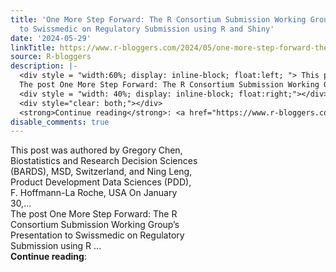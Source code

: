 ```yaml
---
title: 'One More Step Forward: The R Consortium Submission Working Group’s Presentation
  to Swissmedic on Regulatory Submission using R and Shiny'
date: '2024-05-29'
linkTitle: https://www.r-bloggers.com/2024/05/one-more-step-forward-the-r-consortium-submission-working-groups-presentation-to-swissmedic-on-regulatory-submission-using-r-and-shiny/
source: R-bloggers
description: |-
  <div style = "width:60%; display: inline-block; float:left; "> This post was authored by Gregory Chen, Biostatistics and Research Decision Sciences (BARDS), MSD, Switzerland, and Ning Leng, Product Development Data Sciences (PDD), F. Hoffmann-La Roche, USA On January 30,...<br />
  The post One More Step Forward: The R Consortium Submission Working Group’s Presentation to Swissmedic on Regulatory Submission using R ...</div>
  <div style = "width: 40%; display: inline-block; float:right;"></div>
  <div style="clear: both;"></div>
  <strong>Continue reading</strong>: <a href="https://www.r-bloggers.com/2 ...
disable_comments: true
---
```

<div style = "width:60%; display: inline-block; float:left; "> This post was authored by Gregory Chen, Biostatistics and Research Decision Sciences (BARDS), MSD, Switzerland, and Ning Leng, Product Development Data Sciences (PDD), F. Hoffmann-La Roche, USA On January 30,...<br />
The post One More Step Forward: The R Consortium Submission Working Group’s Presentation to Swissmedic on Regulatory Submission using R ...</div>
<div style = "width: 40%; display: inline-block; float:right;"></div>
<div style="clear: both;"></div>
<strong>Continue reading</strong>: <a href="https://www.r-bloggers.com/2 ...